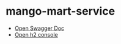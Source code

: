 # mango-mart-service

* [Open Swagger Doc](http://localhost:8080/swagger-ui/index.html#/)
* [Open h2 console](http://localhost:8080/h2-console)
